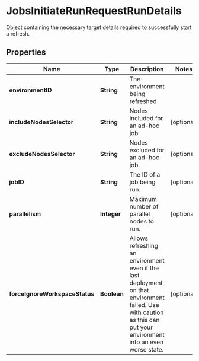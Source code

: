 

# JobsInitiateRunRequestRunDetails

Object containing the necessary target details required to successfully start a refresh.

## Properties

| Name | Type | Description | Notes |
|------------ | ------------- | ------------- | -------------|
|**environmentID** | **String** | The environment being refreshed |  |
|**includeNodesSelector** | **String** | Nodes included for an ad-hoc job |  [optional] |
|**excludeNodesSelector** | **String** | Nodes excluded for an ad-hoc job. |  [optional] |
|**jobID** | **String** | The ID of a job being run. |  [optional] |
|**parallelism** | **Integer** | Maximum number of parallel nodes to run. |  [optional] |
|**forceIgnoreWorkspaceStatus** | **Boolean** | Allows refreshing an environment even if the last deployment on that environment failed. Use with caution as this can put your environment into an even worse state. |  [optional] |



